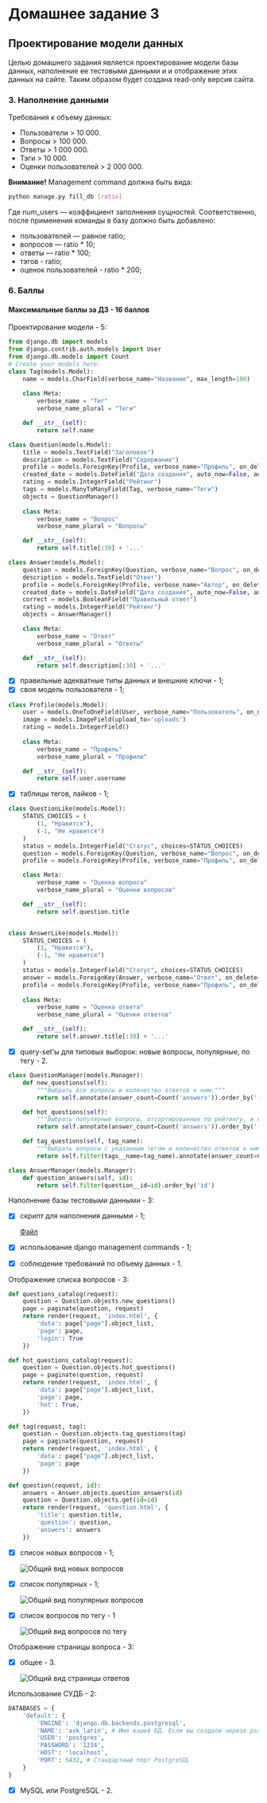 # Домашнее задание 3

## Проектирование модели данных

Целью домашнего задания является проектирование модели базы данных, наполнение ее тестовыми данными и и отображение этих данных на сайте. Таким образом будет создана read-only версия сайта.

### 3. Наполнение данными
Требования к объему данных:
- Пользователи > 10 000.
- Вопросы > 100 000.
- Ответы > 1 000 000.
- Тэги > 10 000.
- Оценки пользователей > 2 000 000.

**Внимание!** Management command должна быть вида: 
```Bash
python manage.py fill_db [ratio]
```
Где num_users — коэффициент заполнения сущностей. Соответственно, после применения команды в базу должно быть добавлено:
 - пользователей — равное ratio;
 - вопросов — ratio * 10;
 - ответы — ratio * 100;
 - тэгов - ratio;
 - оценок пользователей - ratio * 200;

### 6. Баллы

#### Максимальные баллы за ДЗ - 16 баллов

Проектирование модели - 5:
```python
from django.db import models
from django.contrib.auth.models import User
from django.db.models import Count
# Create your models here.
class Tag(models.Model):
    name = models.CharField(verbose_name="Название", max_length=100)
    
    class Meta:
        verbose_name = "Тег"
        verbose_name_plural = "Теги"

    def __str__(self):
        return self.name

class Question(models.Model):
    title = models.TextField("Заголовок")
    description = models.TextField("Содержание")
    profile = models.ForeignKey(Profile, verbose_name="Профиль", on_delete=models.CASCADE, related_name='questions')
    created_date = models.DateField("Дата создания", auto_now=False, auto_now_add=True)
    rating = models.IntegerField("Рейтинг")
    tags = models.ManyToManyField(Tag, verbose_name="Теги")
    objects = QuestionManager()
    
    class Meta:
        verbose_name = "Вопрос"
        verbose_name_plural = "Вопросы"

    def __str__(self):
        return self.title[:30] + '...'

class Answer(models.Model):
    question = models.ForeignKey(Question, verbose_name="Вопрос", on_delete=models.CASCADE, related_name='answers')
    description = models.TextField("Ответ")
    profile = models.ForeignKey(Profile, verbose_name="Автор", on_delete=models.CASCADE)
    created_date = models.DateField("Дата создания", auto_now=False, auto_now_add=True)
    correct = models.BooleanField("Правильный ответ")
    rating = models.IntegerField("Рейтинг")
    objects = AnswerManager()

    class Meta:
        verbose_name = "Ответ"
        verbose_name_plural = "Ответы"

    def __str__(self):
        return self.description[:30] + '...'
```
- [X] правильные адекватные типы данных и внешние ключи - 1;
- [X] своя модель пользователя - 1;
```python
class Profile(models.Model):
    user = models.OneToOneField(User, verbose_name="Пользователь", on_delete=models.CASCADE)
    image = models.ImageField(upload_to='uploads')
    rating = models.IntegerField()
    
    class Meta:
        verbose_name = "Профиль"
        verbose_name_plural = "Профили"

    def __str__(self):
        return self.user.username
```
- [X] таблицы тегов, лайков - 1;
```python
class QuestionLike(models.Model):
    STATUS_CHOICES = (
        (1, "Нравится"),
        (-1, "Не нравится")
    )
    status = models.IntegerField("Статус", choices=STATUS_CHOICES)
    question = models.ForeignKey(Question, verbose_name="Вопрос", on_delete=models.CASCADE)
    profile = models.ForeignKey(Profile, verbose_name="Профиль", on_delete=models.CASCADE)

    class Meta:
        verbose_name = "Оценка вопроса"
        verbose_name_plural = "Оценки вопросов"

    def __str__(self):
        return self.question.title


class AnswerLike(models.Model):
    STATUS_CHOICES = (
        (1, "Нравится"),
        (-1, "Не нравится")
    )
    status = models.IntegerField("Статус", choices=STATUS_CHOICES)
    answer = models.ForeignKey(Answer, verbose_name="Ответ", on_delete=models.CASCADE)
    profile = models.ForeignKey(Profile, verbose_name="Профиль", on_delete=models.CASCADE)
    
    class Meta:
        verbose_name = "Оценка ответа"
        verbose_name_plural = "Оценки ответов"

    def __str__(self):
        return self.answer.title[:30] + '...'
```
- [X] query-set'ы для типовых выборок: новые вопросы, популярные, по тегу - 2.
```python
class QuestionManager(models.Manager):
    def new_questions(self):
        """Выбрать все вопросы и количество ответов к ним."""
        return self.annotate(answer_count=Count('answers')).order_by('-id')

    def hot_questions(self):
        """Выбрать популярные вопросы, отсортированные по рейтингу, и количество ответов к ним."""
        return self.annotate(answer_count=Count('answers')).order_by('-rating')

    def tag_questions(self, tag_name):
        """Выбрать вопросы с указанным тегом и количество ответов к ним."""
        return self.filter(tags__name=tag_name).annotate(answer_count=Count('answers')).order_by('-id')

class AnswerManager(models.Manager):
    def question_answers(self, id):
        return self.filter(question__id=id).order_by('id')
```
Наполнение базы тестовыми данными - 3:

- [X] скрипт для наполнения данными - 1;
  
  [Файл](./ask_larin/ask/management/commands/filldb.py)
- [X] использование django management commands - 1;
- [X] соблюдение требований по объему данных - 1.

Отображение списка вопросов - 3:

```python
def questions_catalog(request):
    question = Question.objects.new_questions()
    page = paginate(question, request)
    return render(request, 'index.html', {
        'data': page["page"].object_list,
        'page': page,
        'login': True
    })

def hot_questions_catalog(request):
    question = Question.objects.hot_questions()
    page = paginate(question, request)
    return render(request, 'index.html', {
        'data': page["page"].object_list,
        'page': page,
        'hot': True,
    })

def tag(request, tag):
    question = Question.objects.tag_questions(tag)
    page = paginate(question, request)
    return render(request, 'index.html', {
        'data': page["page"].object_list,
        'page': page
    })

def question(request, id):
    answers = Answer.objects.question_answers(id)
    question = Question.objects.get(id=id)
    return render(request, 'question.html', {
        'title': question.title,
        'question': question,
        'answers': answers
    })
```

- [X] список новых вопросов - 1;
  
  ![Общий вид новых вопросов](./img/lab3_1.png)

- [X] список популярных - 1;
  
  ![Общий вид популярных вопросов](./img/lab3_2.png)

- [X] список вопросов по тегу - 1
  
  ![Общий вид вопросов по тегу](./img/lab3_3.png)

Отображение страницы вопроса - 3:

- [X] общее - 3.
  
  ![Общий вид страницы ответов](./img/lab3_4.png)

Использование СУДБ - 2:

```python
DATABASES = {
    'default': {
        'ENGINE': 'django.db.backends.postgresql',
        'NAME': 'ask_larin', # Имя вашей БД. Если вы создали черезе psql или IDE свою базу и хотите использовать его - пропишите его имя здесь
        'USER': 'postgres',
        'PASSWORD': '1234',
        'HOST': 'localhost',
        'PORT': 5432, # Стандартный порт PostgreSQL
    }
}
```

- [X] MySQL или PostgreSQL - 2.
